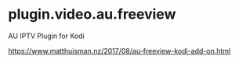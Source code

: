 # plugin.video.au.freeview

AU IPTV Plugin for Kodi

https://www.matthuisman.nz/2017/08/au-freeview-kodi-add-on.html
